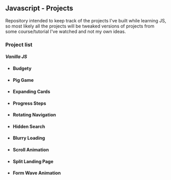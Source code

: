 ## Javascript - Projects

Repository intended to keep track of the projects I've built while learning JS, so most likely all the projects will be tweaked versions of projects from some course/tutorial I've watched and not my own ideas.

### **Project list**
#### *Vanilla JS*
* #### Budgety
* #### Pig Game
* #### Expanding Cards
* #### Progress Steps
* #### Rotating Navigation
* #### Hidden Search
* #### Blurry Loading  
* #### Scroll Animation
* #### Split Landing Page
* #### Form Wave Animation